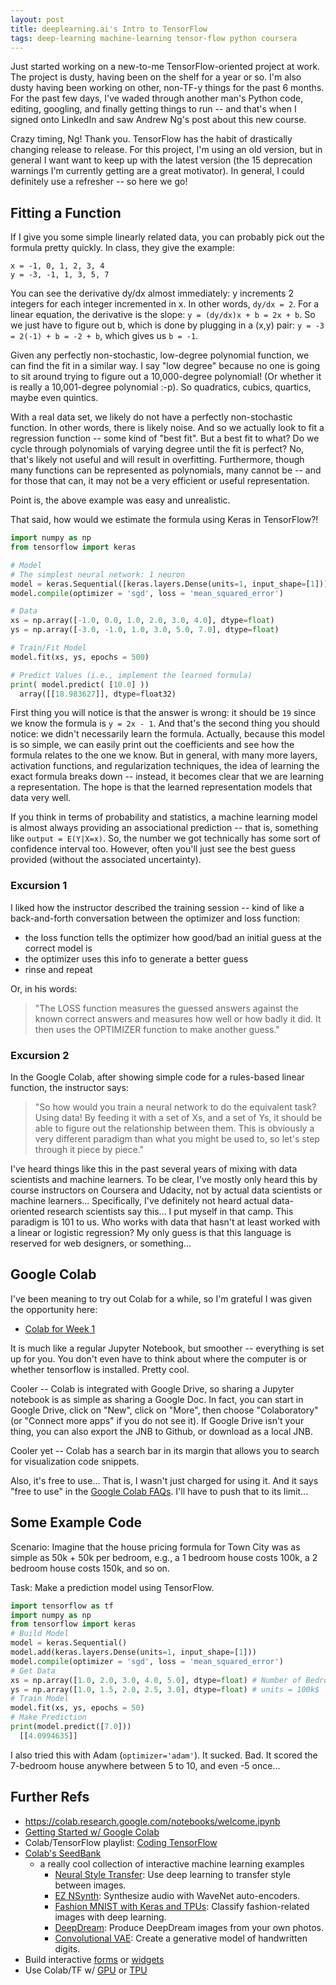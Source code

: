 ```yaml
---
layout: post
title: deeplearning.ai's Intro to TensorFlow
tags: deep-learning machine-learning tensor-flow python coursera
---
```


Just started working on a new-to-me TensorFlow-oriented project at work.  The project is
dusty, having been on the shelf for a year or so.  I'm also dusty having been working on
other, non-TF-y things for the past 6 months.  For the past few days, I've waded through
another man's Python code, editing, googling, and finally getting things to run -- and that's
when I signed onto LinkedIn and saw Andrew Ng's post about this new course.

Crazy timing, Ng!  Thank you.  TensorFlow has the habit of drastically changing
release to release.  For this project, I'm using an old version, but in general I want want to keep 
up with the latest version (the 15 deprecation warnings I'm currently getting are a great
motivator).  In general, I could definitely use a refresher -- so here we go!

## Fitting a Function
If I give you some simple linearly related data, you can probably pick out the formula pretty quickly.  In
class, they give the example:

```
x = -1, 0, 1, 2, 3, 4
y = -3, -1, 1, 3, 5, 7
```

You can see  the derivative dy/dx almost immediately: y increments 2 integers for each integer incremented in x. In
other words, `dy/dx = 2`.  For a linear equation, the derivative is the slope: `y = (dy/dx)x + b = 2x + b`.  So we just
have to figure out b, which is done by plugging in a (x,y) pair:  `y = -3 = 2(-1) + b = -2 + b`, which gives us
`b = -1`.  

Given any perfectly non-stochastic, low-degree polynomial function, we can find the fit in a similar way.  I say "low
degree" because no one is going to sit around trying to figure out a 10,000-degree polynomial! (Or whether it is
really a 10,001-degree polynomial :-p).  So quadratics, cubics, quartics, maybe even quintics.  

With a real data set, we likely do not have a perfectly non-stochastic function.  In other 
words, there is likely noise.  And so we actually look to fit a regression function -- some kind of "best fit". But
a best fit to what?  Do we cycle through polynomials of varying degree until the fit is perfect?  No, that's
likely not useful and will result in overfitting.  Furthermore, though many functions can be represented as polynomials, 
many cannot be -- and for those that can, it may not be a very efficient or useful representation.

Point is, the above example was easy and unrealistic.  

That said, how would we estimate the formula using Keras in TensorFlow?!


```python
import numpy as np
from tensorflow import keras

# Model
# The simplest neural network: 1 neuron
model = keras.Sequential([keras.layers.Dense(units=1, input_shape=[1])])
model.compile(optimizer = 'sgd', loss = 'mean_squared_error')

# Data
xs = np.array([-1.0, 0.0, 1.0, 2.0, 3.0, 4.0], dtype=float)
ys = np.array([-3.0, -1.0, 1.0, 3.0, 5.0, 7.0], dtype=float)

# Train/Fit Model
model.fit(xs, ys, epochs = 500)

# Predict Values (i.e., implement the learned formula)
print( model.predict( [10.0] ))
  array([[18.983627]], dtype=float32)
```

First thing you will notice is that the answer is wrong: it should be `19` since we know the
formula is `y = 2x - 1`.  And that's the second thing you should notice: we didn't necessarily 
learn the formula.  Actually, because this model is so simple, we can easily print out the
coefficients and see how the formula relates to the one we know.  But in general, with many
more layers, activation functions, and regularization techniques, the idea of learning the exact
formula breaks down -- instead, it becomes clear that we are learning a representation.  The hope is that
the learned representation models that data very well.

If you think in terms of probability and statistics, a machine learning model is almost always providing
an associational prediction -- that is, something like `output = E(Y|X=x)`.  So, the number we
got technically has some sort of confidence interval too.  However, often you'll just see the best guess
provided (without the associated uncertainty).

### Excursion 1
I liked how the instructor described the training session -- kind of like a back-and-forth conversation
between the optimizer and loss function:
* the loss function tells the optimizer how good/bad an initial guess at the correct model is
* the optimizer uses this info to generate a better guess
* rinse and repeat

Or, in his words:
> "The LOSS function measures the guessed answers against the known correct answers and measures how well or 
> how badly it did. It then uses the OPTIMIZER function to make another guess."

### Excursion 2
In the Google Colab, after showing simple code for a rules-based linear function, the instructor says:
> "So how would you train a neural network to do the equivalent task? Using data! By feeding it with a set of Xs, and a 
> set of Ys, it should be able to figure out the relationship between them. This is obviously a very different paradigm 
> than what you might be used to, so let's step through it piece by piece."

I've heard things like this in the past several years of mixing with data scientists and machine learners.  To be clear,
I've mostly only heard this by course instructors on Coursera and Udacity, not by actual data scientists or machine
learners...  Specifically, I've definitely not heard actual data-oriented 
research scientists say this... I put myself in that camp.  This paradigm is 101
to us.  Who works with data that hasn't at least worked with a linear or logistic regression?  My only guess is
that this language is reserved for web designers, or something...
  
## Google Colab
I've been meaning to try out Colab for a while, so I'm grateful I was given the opportunity here:
* [Colab for Week 1](https://colab.research.google.com/github/lmoroney/dlaicourse/blob/master/Course%201%20-%20Part%202%20-%20Lesson%202%20-%20Notebook.ipynb)

It is much like a regular Jupyter Notebook, but smoother -- everything is set up for you.  You don't even have to
think about where the computer is or whether tensorflow is installed.  Pretty cool. 

Cooler -- Colab is integrated with Google Drive, so sharing a Jupyter notebook is as simple as sharing a Google Doc.  In
fact, you can start in Google Drive, click on "New", click on "More", then choose "Colaboratory" (or "Connect more apps" if you do not see it).  If Google Drive isn't your thing, you can also export the JNB to Github, or download as a local JNB.

Cooler yet -- Colab has a search bar in its margin that allows you to search for visualization code snippets.  

Also, it's free to use... That is, I wasn't just charged for using it.  And it says "free to use" in the 
[Google Colab FAQs](https://research.google.com/colaboratory/faq.html).  I'll have to push that to its limit...

## Some Example Code

Scenario: Imagine that the house pricing formula for Town City was as simple as 50k + 50k per bedroom, e.g., a 1 
bedroom house costs 100k, a 2 bedroom house costs 150k, and so on.  

Task: Make a prediction model using TensorFlow.

```python
import tensorflow as tf
import numpy as np
from tensorflow import keras
# Build Model
model = keras.Sequential()
model.add(keras.layers.Dense(units=1, input_shape=[1]))
model.compile(optimizer = 'sgd', loss = 'mean_squared_error')
# Get Data
xs = np.array([1.0, 2.0, 3.0, 4.0, 5.0], dtype=float) # Number of Bedrooms
ys = np.array([1.0, 1.5, 2.0, 2.5, 3.0], dtype=float) # units = 100k$
# Train Model
model.fit(xs, ys, epochs = 50)
# Make Prediction
print(model.predict([7.0]))
  [[4.0994635]]
```

I also tried this with Adam (`optimizer='adam'`).  It sucked.  Bad.  It scored the 7-bedroom house 
anywhere between 5 to 10, and even -5 once... 




## Further Refs
* https://colab.research.google.com/notebooks/welcome.ipynb
* [Getting Started w/ Google Colab](https://www.youtube.com/watch?time_continue=180&v=inN8seMm7UI)
* Colab/TensorFlow playlist: [Coding TensorFlow](https://www.youtube.com/playlist?list=PLQY2H8rRoyvwLbzbnKJ59NkZvQAW9wLbx)
* [Colab's SeedBank](https://research.google.com/seedbank/)
  - a really cool collection of interactive machine learning examples
    * [Neural Style Transfer](https://research.google.com/seedbank/seed/neural_style_transfer_with_tfkeras): Use deep learning to transfer style between images.
    * [EZ NSynth](https://research.google.com/seedbank/seed/ez_nsynth): Synthesize audio with WaveNet auto-encoders.
    * [Fashion MNIST with Keras and TPUs](https://research.google.com/seedbank/seed/fashion_mnist_with_keras_and_tpus): Classify fashion-related images with deep learning.
    * [DeepDream](https://research.google.com/seedbank/seed/deepdream): Produce DeepDream images from your own photos.
    * [Convolutional VAE](https://research.google.com/seedbank/seed/convolutional_vae): Create a generative model of handwritten digits.
* Build interactive [forms](https://colab.research.google.com/notebooks/forms.ipynb) or 
[widgets](https://colab.research.google.com/notebooks/widgets.ipynb)
* Use Colab/TF w/ [GPU](https://colab.research.google.com/notebooks/gpu.ipynb) or [TPU](https://colab.research.google.com/notebooks/tpu.ipynb)
